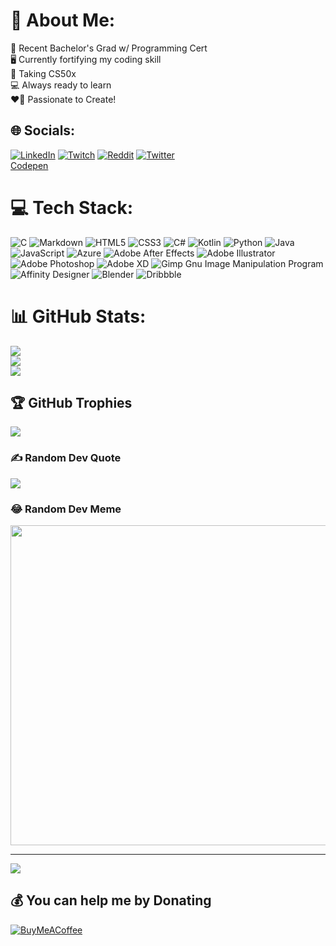 # 💫 About Me:
📜 Recent Bachelor's Grad w/ Programming Cert<br>🖥️ Currently fortifying my coding skill<br>🧮 Taking CS50x<br>💻 Always ready to learn<br>❤️‍🔥 Passionate to Create!


## 🌐 Socials:
[![LinkedIn](https://img.shields.io/badge/LinkedIn-%230077B5.svg?logo=linkedin&logoColor=white)](https://linkedin.com/in/davidtroi) [![Twitch](https://img.shields.io/badge/Twitch-%239146FF.svg?logo=Twitch&logoColor=white)](https://twitch.tv/duhhbzz) [![Reddit](https://img.shields.io/badge/Reddit-%23FF4500.svg?logo=Reddit&logoColor=white)](https://reddit.com/user/dtdubbydubz) [![Twitter](https://img.shields.io/badge/Twitter-%231DA1F2.svg?logo=Twitter&logoColor=white)](https://twitter.com/itsduhhbzz)
<br>
[Codepen](https://codepen.io/itsduhhbzz)

# 💻 Tech Stack:
![C](https://img.shields.io/badge/c-%2300599C.svg?style=flat-square&logo=c&logoColor=white) ![Markdown](https://img.shields.io/badge/markdown-%23000000.svg?style=flat-square&logo=markdown&logoColor=white) ![HTML5](https://img.shields.io/badge/html5-%23E34F26.svg?style=flat-square&logo=html5&logoColor=white) ![CSS3](https://img.shields.io/badge/css3-%231572B6.svg?style=flat-square&logo=css3&logoColor=white) ![C#](https://img.shields.io/badge/c%23-%23239120.svg?style=flat-square&logo=c-sharp&logoColor=white) ![Kotlin](https://img.shields.io/badge/kotlin-%230095D5.svg?style=flat-square&logo=kotlin&logoColor=white) ![Python](https://img.shields.io/badge/python-3670A0?style=flat-square&logo=python&logoColor=ffdd54) ![Java](https://img.shields.io/badge/java-%23ED8B00.svg?style=flat-square&logo=java&logoColor=white) ![JavaScript](https://img.shields.io/badge/javascript-%23323330.svg?style=flat-square&logo=javascript&logoColor=%23F7DF1E) ![Azure](https://img.shields.io/badge/azure-%230072C6.svg?style=flat-square&logo=azure-devops&logoColor=white) ![Adobe After Effects](https://img.shields.io/badge/Adobe%20After%20Effects-9999FF.svg?style=flat-square&logo=Adobe%20After%20Effects&logoColor=white) ![Adobe Illustrator](https://img.shields.io/badge/adobeillustrator-%23FF9A00.svg?style=flat-square&logo=adobeillustrator&logoColor=white) ![Adobe Photoshop](https://img.shields.io/badge/adobephotoshop-%2331A8FF.svg?style=flat-square&logo=adobephotoshop&logoColor=white) ![Adobe XD](https://img.shields.io/badge/Adobe%20XD-470137?style=flat-square&logo=Adobe%20XD&logoColor=#FF61F6) ![Gimp Gnu Image Manipulation Program](https://img.shields.io/badge/Gimp-657D8B?style=flat-square&logo=gimp&logoColor=FFFFFF) ![Affinity Designer](https://img.shields.io/badge/affinitydesginer-%231B72BE.svg?style=flat-square&logo=affinity-designer&logoColor=white) ![Blender](https://img.shields.io/badge/blender-%23F5792A.svg?style=flat-square&logo=blender&logoColor=white) ![Dribbble](https://img.shields.io/badge/Dribbble-EA4C89?style=flat-square&logo=dribbble&logoColor=white)
# 📊 GitHub Stats:
![](https://github-readme-stats.vercel.app/api?username=duhhbzz&theme=gotham&hide_border=false&include_all_commits=true&count_private=true)<br/>
![](https://github-readme-streak-stats.herokuapp.com/?user=duhhbzz&theme=gotham&hide_border=false)<br/>
![](https://github-readme-stats.vercel.app/api/top-langs/?username=duhhbzz&theme=gotham&hide_border=false&include_all_commits=true&count_private=true&layout=compact)

## 🏆 GitHub Trophies
![](https://github-profile-trophy.vercel.app/?username=duhhbzz&theme=tokyonight&no-frame=false&no-bg=false&margin-w=4)

### ✍️ Random Dev Quote
![](https://quotes-github-readme.vercel.app/api?type=horizontal&theme=tokyonight)

### 😂 Random Dev Meme
<img src="https://random-memer.herokuapp.com/" width="512px"/>

---
[![](https://visitcount.itsvg.in/api?id=duhhbzz&icon=2&color=12)](https://visitcount.itsvg.in)

  ## 💰 You can help me by Donating
  [![BuyMeACoffee](https://img.shields.io/badge/Buy%20Me%20a%20Coffee-ffdd00?style=for-the-badge&logo=buy-me-a-coffee&logoColor=black)](https://buymeacoffee.com/duhhbzz) 

  <!-- Proudly created with GPRM ( https://gprm.itsvg.in ) -->
  
